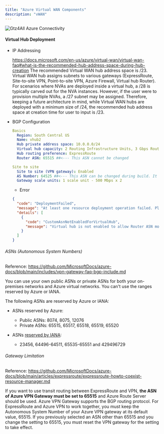 ```yaml
---
title: "Azure Virtual WAN Components"
description: "vWAN"
---
```


![Gtz4All Azure Connectivity](../../assets/azureconnectivity.drawio)

#### Virtual Hub Deployment

- IP Addressing

  https://docs.microsoft.com/en-us/azure/virtual-wan/virtual-wan-faq#what-is-the-recommended-hub-address-space-during-hub-creation
  The recommended Virtual WAN hub address space is /23. Virtual WAN hub assigns subnets to various gateways (ExpressRoute, Site-to-site VPN, Point-to-site VPN, Azure Firewall, Virtual hub Router). For scenarios where NVAs are deployed inside a virtual hub, a /28 is typically carved out for the NVA instances. However, if the user were to provision multiple NVAs, a /27 subnet may be assigned. Therefore, keeping a future architecture in mind, while Virtual WAN hubs are deployed with a minimum size of /24, the recommended hub address space at creation time for user to input is /23.



- BGP Configuration

  ```yml
  Basics
    Region: South Central US
    Name: vhub2
    Hub private address space: 10.0.0.0/24
    Virtual hub capacity: 2 Routing Infrastructure Units, 3 Gbps Router, Supports 2000 VMs
    Hub routing preference: ExpressRoute
    Router ASN: 65515 ##<--- This ASN cannot be changed

  Site to site
    Site to site (VPN gateway): Enabled
    AS Number: 64525 ##<--- This ASN can be changed during build. It cannot be modified later.
    Gateway scale units: 1 scale unit - 500 Mbps x 2
  ```
    - Error

    ```json
    {
      "code": "DeploymentFailed",
      "message": "At least one resource deployment operation failed. Please list deployment operations for details. Please see https://aka.ms/DeployOperations for usage details.",
      "details": [
        {
          "code": "CustomAsnNotEnabledForVirtualHub",
          "message": "Virtual hub is not enabled to allow Router ASN modification. Please set ASN to 65515 or contact Support for enabling virtual hub to allow modification."
        }
      ]
    }
    ```

###### ASNs (Autonomous System Numbers)

Reference: https://github.com/MicrosoftDocs/azure-docs/blob/main/includes/vpn-gateway-faq-bgp-include.md

You can use your own public ASNs or private ASNs for both your on-premises networks and Azure virtual networks. You can't use the ranges reserved by Azure or IANA.

The following ASNs are reserved by Azure or IANA:
* ASNs reserved by Azure:

  * Public ASNs: 8074, 8075, 12076
  * Private ASNs: 65515, 65517, 65518, 65519, 65520
* ASNs [reserved by IANA](http://www.iana.org/assignments/iana-as-numbers-special-registry/iana-as-numbers-special-registry.xhtml):

  * 23456, 64496-64511, 65535-65551 and 429496729

###### Gateway Limitation

Reference: https://github.com/MicrosoftDocs/azure-docs/blob/main/articles/expressroute/expressroute-howto-coexist-resource-manager.md

If you want to use transit routing between ExpressRoute and VPN, **the ASN of Azure VPN Gateway must be set to 65515** and Azure Route Server should be used. Azure VPN Gateway supports the BGP routing protocol. For ExpressRoute and Azure VPN to work together, you must keep the Autonomous System Number of your Azure VPN gateway at its default value, 65515. If you previously selected an ASN other than 65515 and you change the setting to 65515, you must reset the VPN gateway for the setting to take effect.
